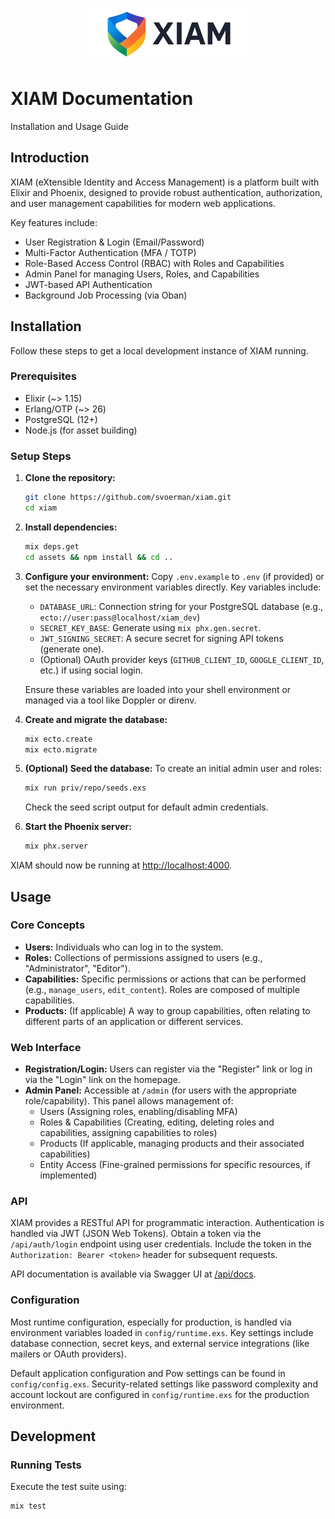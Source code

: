 <p align="center">
  <picture>
    <source media="(prefers-color-scheme: dark)" srcset="https://github.com/svoerman/xiam/blob/main/priv/static/images/logo_for_dark_bg.png?raw=true">
    <source media="(prefers-color-scheme: light)" srcset="https://github.com/svoerman/xiam/blob/main/priv/static/images/logo_for_light_bg.png?raw=true">
    <img alt="XIAM Logo" src="https://github.com/svoerman/xiam/blob/main/priv/static/images/logo_for_light_bg.png?raw=true" width="256">
  </picture>
</p>

# XIAM Documentation

Installation and Usage Guide

## Introduction

XIAM (eXtensible Identity and Access Management) is a platform built with Elixir and Phoenix, designed to provide robust authentication, authorization, and user management capabilities for modern web applications.

Key features include:

*   User Registration & Login (Email/Password)
*   Multi-Factor Authentication (MFA / TOTP)
*   Role-Based Access Control (RBAC) with Roles and Capabilities
*   Admin Panel for managing Users, Roles, and Capabilities
*   JWT-based API Authentication
*   Background Job Processing (via Oban)

## Installation

Follow these steps to get a local development instance of XIAM running.

### Prerequisites

*   Elixir (~> 1.15)
*   Erlang/OTP (~> 26)
*   PostgreSQL (12+)
*   Node.js (for asset building)

### Setup Steps

1.  **Clone the repository:**
    ```bash
    git clone https://github.com/svoerman/xiam.git
    cd xiam
    ```
2.  **Install dependencies:**
    ```bash
    mix deps.get
    cd assets && npm install && cd ..
    ```
3.  **Configure your environment:** Copy `.env.example` to `.env` (if provided) or set the necessary environment variables directly. Key variables include:
    *   `DATABASE_URL`: Connection string for your PostgreSQL database (e.g., `ecto://user:pass@localhost/xiam_dev`)
    *   `SECRET_KEY_BASE`: Generate using `mix phx.gen.secret`.
    *   `JWT_SIGNING_SECRET`: A secure secret for signing API tokens (generate one).
    *   (Optional) OAuth provider keys (`GITHUB_CLIENT_ID`, `GOOGLE_CLIENT_ID`, etc.) if using social login.

    Ensure these variables are loaded into your shell environment or managed via a tool like Doppler or direnv.
4.  **Create and migrate the database:**
    ```bash
    mix ecto.create
    mix ecto.migrate
    ```
5.  **(Optional) Seed the database:** To create an initial admin user and roles:
    ```bash
    mix run priv/repo/seeds.exs
    ```
    Check the seed script output for default admin credentials.
6.  **Start the Phoenix server:**
    ```bash
    mix phx.server
    ```

XIAM should now be running at [http://localhost:4000](http://localhost:4000).

## Usage

### Core Concepts

*   **Users:** Individuals who can log in to the system.
*   **Roles:** Collections of permissions assigned to users (e.g., "Administrator", "Editor").
*   **Capabilities:** Specific permissions or actions that can be performed (e.g., `manage_users`, `edit_content`). Roles are composed of multiple capabilities.
*   **Products:** (If applicable) A way to group capabilities, often relating to different parts of an application or different services.

### Web Interface

*   **Registration/Login:** Users can register via the "Register" link or log in via the "Login" link on the homepage.
*   **Admin Panel:** Accessible at `/admin` (for users with the appropriate role/capability). This panel allows management of:
    *   Users (Assigning roles, enabling/disabling MFA)
    *   Roles & Capabilities (Creating, editing, deleting roles and capabilities, assigning capabilities to roles)
    *   Products (If applicable, managing products and their associated capabilities)
    *   Entity Access (Fine-grained permissions for specific resources, if implemented)

### API

XIAM provides a RESTful API for programmatic interaction. Authentication is handled via JWT (JSON Web Tokens). Obtain a token via the `/api/auth/login` endpoint using user credentials. Include the token in the `Authorization: Bearer <token>` header for subsequent requests.

API documentation is available via Swagger UI at [/api/docs](/api/docs).

### Configuration

Most runtime configuration, especially for production, is handled via environment variables loaded in `config/runtime.exs`. Key settings include database connection, secret keys, and external service integrations (like mailers or OAuth providers).

Default application configuration and Pow settings can be found in `config/config.exs`. Security-related settings like password complexity and account lockout are configured in `config/runtime.exs` for the production environment.

## Development

### Running Tests

Execute the test suite using:
```bash
mix test
```
